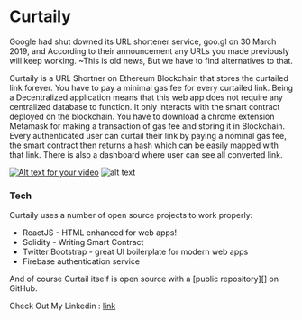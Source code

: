 # Curtaily

Google had shut downed its URL shortener service, goo.gl on 30 March 2019, and According to their announcement any URLs you made previously will keep working. 
~This is old news, But we have to find alternatives to that.


Curtaily is a URL Shortner on Ethereum Blockchain that stores the curtailed link forever. You have to pay a minimal gas fee for every curtailed link. Being a Decentralized application means that this web app does not require any centralized database to function. It only interacts with the smart contract deployed on the blockchain. You have to download a chrome extension Metamask for making a transaction of gas fee and storing it in Blockchain. Every authenticated user can curtail their link by paying a nominal gas fee, the smart contract then returns a hash which can be easily mapped with that link. There is also a dashboard where user can see all converted link.

[![Alt text for your video](https://img.youtube.com/vi/VIDEO-ID/0.jpg)](https://www.youtube.com/watch?v=6RdDEZfF4Lc&feature=youtu.be)
![alt text](https://ibb.co/wrkbpKF)

### Tech

Curtaily uses a number of open source projects to work properly:

* ReactJS - HTML enhanced for web apps!
* Solidity - Writing Smart Contract
* Twitter Bootstrap - great UI boilerplate for modern web apps
* Firebase authentication service

And of course Curtail itself is open source with a [public repository][]
on GitHub.

Check Out My Linkedin : [link](https://www.linkedin.com/in/shivam-agrawal-a4a414181/)


